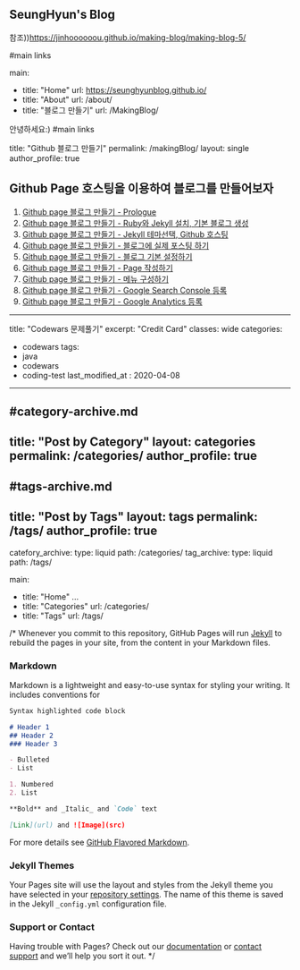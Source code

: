 ## SeungHyun's Blog 

참조))https://jinhoooooou.github.io/making-blog/making-blog-5/

#main links

main:
  - title: "Home"
    url: https://seunghyunblog.github.io/
  - title: "About"
    url: /about/
  - title: "블로그 만들기"
    url: /MakingBlog/
    

안녕하세요:)
#main links

title: "Github 블로그 만들기"
permalink: /makingBlog/
layout: single
author_profile: true

## Github Page 호스팅을 이용하여 블로그를 만들어보자

1.  [Github page 블로그 만들기 - Prologue](https://JinHoooooou.github.io/blog/making-blog-1/)
2.  [Github page 블로그 만들기 - Ruby와 Jekyll 설치, 기본 블로그 생성](https://JinHoooooou.github.io/blog/making-blog-2/)
3.  [Github page 블로그 만들기 -  Jekyll 테마선택, Github 호스팅](https://JinHoooooou.github.io/blog/making-blog-3/)
4.  [Github page 블로그 만들기 -  블로그에 실제 포스팅 하기](https://JinHoooooou.github.io/blog/making-blog-4/)
5.  [Github page 블로그 만들기 -  블로그 기본 설정하기](https://JinHoooooou.github.io/blog/making-blog-5/)
6.  [Github page 블로그 만들기 -  Page 작성하기](https://JinHoooooou.github.io/blog/making-blog-6/)
7.  [Github page 블로그 만들기 -  메뉴 구성하기](https://JinHoooooou.github.io/blog/making-blog-7/)
8.  [Github page 블로그 만들기 -  Google Search Console 등록](https://JinHoooooou.github.io/blog/making-blog-8/)
9.  [Github page 블로그 만들기 -  Google Analytics 등록](https://JinHoooooou.github.io/blog/making-blog-9/)

---
title: "Codewars 문제풀기"
excerpt: "Credit Card"
classes: wide
categories:
 - codewars
tags:
 - java
 - codewars
 - coding-test
last_modified_at : 2020-04-08
---

#category-archive.md
---
title: "Post by Category"
layout: categories
permalink: /categories/
author_profile: true
---

#tags-archive.md
---
title: "Post by Tags"
layout: tags
permalink: /tags/
author_profile: true
---
catefory_archive:
 type: liquid
 path: /categories/
tag_archive:
 type: liquid
 path: /tags/

main:
 - title: "Home"
 ...
 - title: "Categories"
   url: /categories/
 - title: "Tags"
   url: /tags/
   
   

/* Whenever you commit to this repository, GitHub Pages will run [Jekyll](https://jekyllrb.com/) to rebuild the pages in your site, from the content in your Markdown files.

### Markdown

Markdown is a lightweight and easy-to-use syntax for styling your writing. It includes conventions for

```markdown
Syntax highlighted code block

# Header 1
## Header 2
### Header 3

- Bulleted
- List

1. Numbered
2. List

**Bold** and _Italic_ and `Code` text

[Link](url) and ![Image](src)
```

For more details see [GitHub Flavored Markdown](https://guides.github.com/features/mastering-markdown/).

### Jekyll Themes

Your Pages site will use the layout and styles from the Jekyll theme you have selected in your [repository settings](https://github.com/LeeSeungHyun11/seung.github.io/settings). The name of this theme is saved in the Jekyll `_config.yml` configuration file.

### Support or Contact

Having trouble with Pages? Check out our [documentation](https://docs.github.com/categories/github-pages-basics/) or [contact support](https://github.com/contact) and we’ll help you sort it out. */

